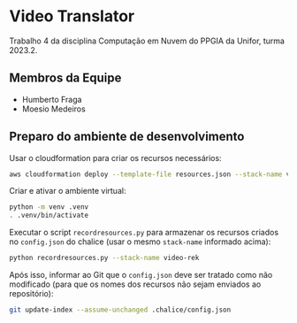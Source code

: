 # Video Translator

Trabalho 4 da disciplina Computação em Nuvem do PPGIA da Unifor, turma 2023.2.

## Membros da Equipe

- Humberto Fraga
- Moesio Medeiros

## Preparo do ambiente de desenvolvimento

Usar o cloudformation para criar os recursos necessários:

```bash
aws cloudformation deploy --template-file resources.json --stack-name video-rek --capabilities CAPABILITY_IAM
```

Criar e ativar o ambiente virtual:

```bash
python -m venv .venv
. .venv/bin/activate
```

Executar o script `recordresources.py` para armazenar os recursos criados no `config.json` do chalice (usar o mesmo 
`stack-name` informado acima):

```bash
python recordresources.py --stack-name video-rek
```

Após isso, informar ao Git que o `config.json` deve ser tratado como não modificado (para que os nomes dos recursos não
sejam enviados ao repositório):

```bash
git update-index --assume-unchanged .chalice/config.json
```
